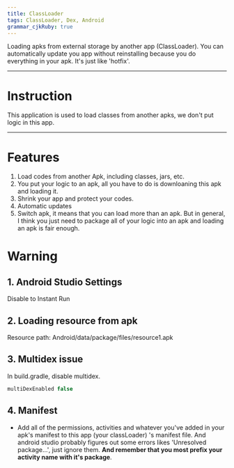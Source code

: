 ```yaml
---
title: ClassLoader
tags: ClassLoader, Dex, Android
grammar_cjkRuby: true
---
```

Loading apks from external storage by another app (ClassLoader). You can automatically update you app without reinstalling because you do everything in your apk. It's just like 'hotfix'.


----------


# Instruction

This application is used to load classes from another apks, we don't put logic in this app.

----------
# Features

 1. Load codes from another Apk, including classes, jars, etc.
 2. You put your logic to an apk, all you have to do is downloaning this apk and loading it.
 3. Shrink your app and protect your codes.
 4. Automatic updates
 5. Switch apk, it means that you can load more than an apk. But in general, I think you just need to package all of your logic into an apk and loading an apk is fair enough.
# Warning
 ## 1. Android Studio Settings
 Disable to Instant Run
 ## 2. Loading resource from apk
 Resource path: Android/data/package/files/resource1.apk
 ## 3. Multidex issue
 In build.gradle, disable multidex.
 
``` gradle
multiDexEnabled false
```
 ## 4. Manifest
  - Add all of the permissions, activities and whatever you've added in your apk's manifest to this app (your classLoader) 's manifest file. And android studio probably figures out some errors likes 'Unresolved package...', just ignore them. **And remember that you most prefix your activity name with it's package**.


